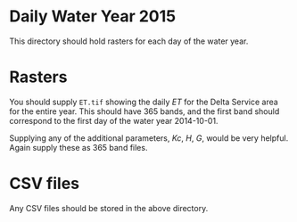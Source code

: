 # Daily Water Year 2015

This directory should hold rasters for each day of the water year.

# Rasters

You should supply ```ET.tif``` showing the daily _ET_ for the Delta Service area for the entire year.  This should have 365 bands, and the first band should correspond to the first day of the water year 2014-10-01.

Supplying any of the additional parameters, _Kc_, _H_, _G_, would be very helpful.  Again supply these as 365 band files.

# CSV files

Any CSV files should be stored in the above directory.
